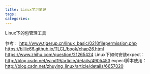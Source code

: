 ```yaml
---
title: Linux学习笔记
tags:
categories:
---
```


Linux下的包管理工具

参考：
http://www.tigerup.cn/linux_basic/0210filepermission.php
https://billie66.github.io/TLCL/book/chap26.html
https://www.zhihu.com/question/21265424
Linux下如何安装expect：http://blog.csdn.net/wind19/article/details/4905453
expect脚本使用：http://blog.csdn.net/zhuying_linux/article/details/6657020
